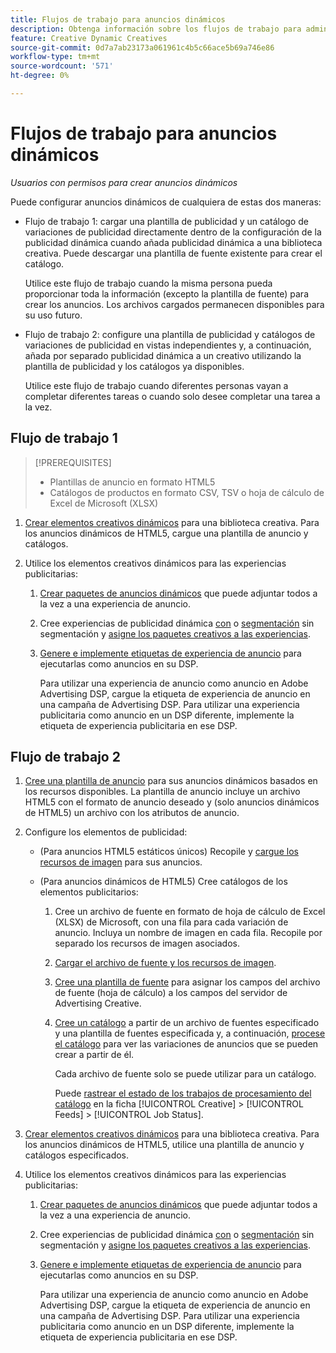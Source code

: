 ```yaml
---
title: Flujos de trabajo para anuncios dinámicos
description: Obtenga información sobre los flujos de trabajo para administrar anuncios dinámicos.
feature: Creative Dynamic Creatives
source-git-commit: 0d7a7ab23173a061961c4b5c66ace5b69a746e86
workflow-type: tm+mt
source-wordcount: '571'
ht-degree: 0%

---
```


# Flujos de trabajo para anuncios dinámicos

*Usuarios con permisos para crear anuncios dinámicos*

Puede configurar anuncios dinámicos de cualquiera de estas dos maneras:

* Flujo de trabajo 1: cargar una plantilla de publicidad y un catálogo de variaciones de publicidad directamente dentro de la configuración de la publicidad dinámica cuando añada publicidad dinámica a una biblioteca creativa. Puede descargar una plantilla de fuente existente para crear el catálogo.

  Utilice este flujo de trabajo cuando la misma persona pueda proporcionar toda la información (excepto la plantilla de fuente) para crear los anuncios. Los archivos cargados permanecen disponibles para su uso futuro.

* Flujo de trabajo 2: configure una plantilla de publicidad y catálogos de variaciones de publicidad en vistas independientes y, a continuación, añada por separado publicidad dinámica a un creativo utilizando la plantilla de publicidad y los catálogos ya disponibles.

  Utilice este flujo de trabajo cuando diferentes personas vayan a completar diferentes tareas o cuando solo desee completar una tarea a la vez.

## Flujo de trabajo 1

>[!PREREQUISITES]
>
>* Plantillas de anuncio en formato HTML5
>* Catálogos de productos en formato CSV, TSV o hoja de cálculo de Excel de Microsoft (XLSX)

1. [Crear elementos creativos dinámicos](/help/creative/creative-libraries/creative-add-dynamic.md) para una biblioteca creativa. Para los anuncios dinámicos de HTML5, cargue una plantilla de anuncio y catálogos.

1. Utilice los elementos creativos dinámicos para las experiencias publicitarias:

   1. [Crear paquetes de anuncios dinámicos](/help/creative/creative-libraries/bundle-manage.md) que puede adjuntar todos a la vez a una experiencia de anuncio.

   1. Cree experiencias de publicidad dinámica [con &#x200B;](/help/creative/experiences/experience-create-targeting.md) o [segmentación](/help/creative/experiences/experience-create-no-targeting.md) sin segmentación y [asigne los paquetes creativos a las experiencias](/help/creative/experiences/experience-assign-creative-bundles.md).

   1. [Genere e implemente etiquetas de experiencia de anuncio](/help/creative/experiences/experience-tag-export.md) para ejecutarlas como anuncios en su DSP.

      Para utilizar una experiencia de anuncio como anuncio en Adobe Advertising DSP, cargue la etiqueta de experiencia de anuncio en una campaña de Advertising DSP. Para utilizar una experiencia publicitaria como anuncio en un DSP diferente, implemente la etiqueta de experiencia publicitaria en ese DSP.

## Flujo de trabajo 2

1. [Cree una plantilla de anuncio](/help/creative/ad-templates/ad-template-manage.md) para sus anuncios dinámicos basados en los recursos disponibles. La plantilla de anuncio incluye un archivo HTML5 con el formato de anuncio deseado y (solo anuncios dinámicos de HTML5) un archivo con los atributos de anuncio.

1. Configure los elementos de publicidad:

   * (Para anuncios HTML5 estáticos únicos) Recopile y [cargue los recursos de imagen](/help/creative/feeds/asset-manage.md) para sus anuncios.

   * (Para anuncios dinámicos de HTML5) Cree catálogos de los elementos publicitarios:

      1. Cree un archivo de fuente en formato de hoja de cálculo de Excel (XLSX) de Microsoft, con una fila para cada variación de anuncio. Incluya un nombre de imagen en cada fila. Recopile por separado los recursos de imagen asociados.

      1. [Cargar el archivo de fuente y los recursos de imagen](/help/creative/feeds/asset-manage.md).

      1. [Cree una plantilla de fuente](/help/creative/feeds/feed-template-manage.md) para asignar los campos del archivo de fuente (hoja de cálculo) a los campos del servidor de Advertising Creative.

      1. [Cree un catálogo](/help/creative/feeds/catalog-manage.md#feed-catalog-create) a partir de un archivo de fuentes especificado y una plantilla de fuentes especificada y, a continuación, [procese el catálogo](/help/creative/feeds/catalog-manage.md#feed-catalog-process) para ver las variaciones de anuncios que se pueden crear a partir de él.

         Cada archivo de fuente solo se puede utilizar para un catálogo.

         Puede [rastrear el estado de los trabajos de procesamiento del catálogo](/help/creative/feeds/job-status-track.md) en la ficha [!UICONTROL Creative] > [!UICONTROL Feeds] > [!UICONTROL Job Status].

1. [Crear elementos creativos dinámicos](/help/creative/creative-libraries/creative-add-dynamic.md) para una biblioteca creativa. Para los anuncios dinámicos de HTML5, utilice una plantilla de anuncio y catálogos especificados.

1. Utilice los elementos creativos dinámicos para las experiencias publicitarias:

   1. [Crear paquetes de anuncios dinámicos](/help/creative/creative-libraries/bundle-manage.md) que puede adjuntar todos a la vez a una experiencia de anuncio.

   1. Cree experiencias de publicidad dinámica [con &#x200B;](/help/creative/experiences/experience-create-targeting.md) o [segmentación](/help/creative/experiences/experience-create-no-targeting.md) sin segmentación y [asigne los paquetes creativos a las experiencias](/help/creative/experiences/experience-assign-creative-bundles.md).

   1. [Genere e implemente etiquetas de experiencia de anuncio](/help/creative/experiences/experience-tag-export.md) para ejecutarlas como anuncios en su DSP.

      Para utilizar una experiencia de anuncio como anuncio en Adobe Advertising DSP, cargue la etiqueta de experiencia de anuncio en una campaña de Advertising DSP. Para utilizar una experiencia publicitaria como anuncio en un DSP diferente, implemente la etiqueta de experiencia publicitaria en ese DSP.
